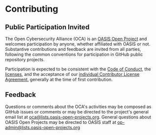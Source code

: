 # Contributing

## <a id="openParticipation">Public Participation Invited</a>

The Open Cybersecurity Alliance (OCA) is an [OASIS Open Project](https://oasis-open-projects.org/) and welcomes participation by anyone, whether affiliated with OASIS or not.  Substantive contributions and feedback are invited from all parties, following the common conventions for participation in GitHub public repository projects.  

Participation is expected to be consistent with the [Code of Conduct](https://github.com/opencybersecurityalliance/oca-admin/blob/main/CODE_OF_CONDUCT.md), the [licenses](https://github.com/opencybersecurityalliance/oca-admin/blob/main/LICENSE.md), and the acceptance of our [individual Contributor License Agreement](https://cla-assistant.io/opencybersecurityalliance/oasis-open-project), generally at the time of first contribution.

## <a id="feedback">Feedback</a>

Questions or comments about the OCA's activities may be composed as GitHub issues or comments or may be directed to the project's general email list at oca@lists.oasis-open-projects.org. General questions about OASIS Open Projects may be directed to OASIS staff at op-admin@lists.oasis-open-projects.org